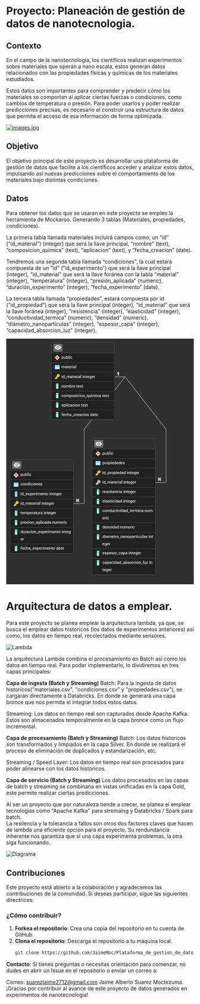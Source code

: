 # Proyecto: Planeación de gestión de datos de nanotecnologia. 

## Contexto
En el campo de la nanotecnología, los científicos realizan experimentos sobre materiales que operan a nano escala, estos generan datos relacionados con las propiedades físicas y químicas de los materiales estudiados.

Estos datos son importantes para comprender y predecir cómo los materiales se comportan al aplicar ciertas fuerzas o condiciones, como cambios de temperatura o presión. Para poder usarlos y poder realizar predicciones precisas, es necesario el construir una estructura de datos que permita el acceso de esa información de forma optimizada.

[![images.jpg](https://i.postimg.cc/1zY0ddD1/images.jpg)](https://postimg.cc/McVjMds9)

## Objetivo
El objetivo principal de este proyecto es desarrollar una plataforma de gestión de datos que facilite a los científicos acceder y analizar estos datos, impulsando así nuevas predicciones sobre el comportamiento de los materiales bajo distintas condiciones.  

## Datos

Para obtener los datos que se usaran en este proyecto se empleo la herramienta de Mockaroo. Generando 3 tablas (Materiales, propiedades, condiciones). 

La primera tabla llamada materiales incluirá campos como; un “id” (“id_material”) (integer) que será la llave principal, “nombre” (text), “composicion_quimica” (text), “aplicacion” (text), y “fecha_creacion” (date). 

Tendremos una segunda tabla llamada “condiciones”, la cual estará compuesta de un “id” (“id_experimento”) que será la llave principal (integer), “id_material” que será la llave foránea con la tabla “material” (integer), “temperatura” (integer), “presión_aplicada” (numeric), “duración_experimento” (integer), “fecha_experimento” (date).   

La tercera tabla llamada “propiedades”, estará compuesta por id (“id_propiedad”) que será la llave principal (integer), “id_material” que será la llave foránea (integer), “resistencia” (integer), “elasticidad” (integer), “conductividad_termica” (numeric), “densidad” (numeric), “diámetro_nanoparticulas” (integer), “espesor_capa” (integer), “capacidad_absorcion_luz” (integer).  

![EBD](Data/EBD.png)

# Arquitectura de datos a emplear. 

Para este proyecto se planea emplear la arquitectura lambda, ya que, se busca el emplear datos historicos (los datos de experimentos anteriores) así como, los datos en tiempo real, recolectados mediante sensores. 

![Lambda](https://github.com/JaimeMoc/Plataforma_de_gestion_de_datos_de_Nanotecnologia/blob/145aead497750ba730debdb02be5aba8d7416a75/Lambda.drawio.png)

La arquitectura Lambda combina el procesamiento en Batch así como los datos en tiempo real. Para poder implementarlo, lo dividiremos en tres capas principales: 

**Capa de ingesta (Batch y Streaming)**
Batch: Para la ingesta de datos historicos("materiales.csv", "condiciones.csv" y "propiedades.csv"), se cargaran directamente a Databricks. En donde se generará una capa bronce que nos permita el integrar todos estos datos. 

Streaming: Los datos en tiempo real son capturados desde Apache Kafka. Estos son almacenados temporalmente en la capa bronce como un flujo incremental.

**Capa de procesamiento (Batch y Streaming)**
Batch: Los datos historicos son transformados y limpiados en la capa Silver. En donde se realizará el proceso de eliminación de duplicados y estandarización, etc. 

Streaming / Speed Layer: Los datos en tiempo real son procesados para poder alinearse con los datos historicos.  

**Capa de servicio (Batch y Streaming)**
Los datos procesados en las capas de batch y streaming se combinana en vistas unificadas en la capa Gold, este permite realizar ciertas predicciones. 

Al ser un proyecto que por naturaleza tiende a crecer, se planea el emplear tecnologias como "Apache Kafka" para stremaing y Databricks / Spark para batch.  
La resilencia y la tolerancia a fallos son otros dos factores claves que hacen de lambda una eficiente opcion para el proyecto. Su rendundancia inherente nos garantiza que sí una capa experimenta problemas, la otra siga funcionando. 

![Diagrama](https://github.com/JaimeMoc/Plataforma_de_gestion_de_datos_de_Nanotecnologia/blob/79c6c7fe847591c9a2a2fcad7f92900933099fba/Lambda_Architecture_Diagram.png)

## Contribuciones

Este proyecto está abierto a la colaboración y agradecemos las contribuciones de la comunidad. Si deseas participar, sigue las siguientes directrices:

### ¿Cómo contribuir?

1. **Forkea el repositorio**: Crea una copia del repositorio en tu cuenta de GitHub.
2. **Clona el repositorio**: Descarga el repositorio a tu máquina local.
   ```bash
   git clone https://github.com/JaimeMoc/Plataforma_de_gestion_de_datos_de_Nanotecnologia.git

**Contacto**: 
Si tienes preguntas o necesitas orientación para comenzar, no dudes en abrir un Issue en el repositorio o enviar un correo a:

Correo: suarezjaime2712@gmail.com
Jaime Alberto Suarez Moctezuma.
¡Gracias por contribuir al avance de este proyecto de datos generados en experimentos de nanotecnología!
